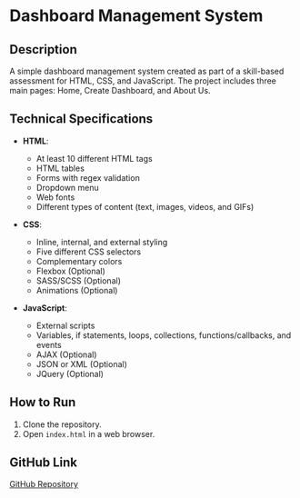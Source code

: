 # Dashboard Management System

## Description
A simple dashboard management system created as part of a skill-based assessment for HTML, CSS, and JavaScript. The project includes three main pages: Home, Create Dashboard, and About Us.

## Technical Specifications
- **HTML**:
  - At least 10 different HTML tags
  - HTML tables
  - Forms with regex validation
  - Dropdown menu
  - Web fonts
  - Different types of content (text, images, videos, and GIFs)

- **CSS**:
  - Inline, internal, and external styling
  - Five different CSS selectors
  - Complementary colors
  - Flexbox (Optional)
  - SASS/SCSS (Optional)
  - Animations (Optional)

- **JavaScript**:
  - External scripts
  - Variables, if statements, loops, collections, functions/callbacks, and events
  - AJAX (Optional)
  - JSON or XML (Optional)
  - JQuery (Optional)

## How to Run
1. Clone the repository.
2. Open `index.html` in a web browser.

## GitHub Link
[GitHub Repository]([https://github.com/your-github-repo](https://github.com/hailystevens/capstone))

